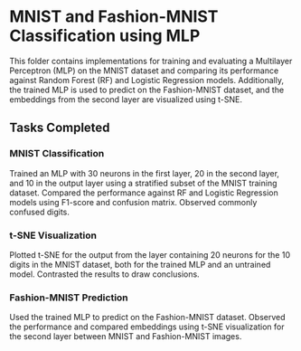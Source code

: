 # MNIST and Fashion-MNIST Classification using MLP

This folder contains implementations for training and evaluating a Multilayer Perceptron (MLP) on the MNIST dataset and comparing its performance against Random Forest (RF) and Logistic Regression models. Additionally, the trained MLP is used to predict on the Fashion-MNIST dataset, and the embeddings from the second layer are visualized using t-SNE.

## Tasks Completed

### MNIST Classification
Trained an MLP with 30 neurons in the first layer, 20 in the second layer, and 10 in the output layer using a stratified subset of the MNIST training dataset. Compared the performance against RF and Logistic Regression models using F1-score and confusion matrix. Observed commonly confused digits.

### t-SNE Visualization
Plotted t-SNE for the output from the layer containing 20 neurons for the 10 digits in the MNIST dataset, both for the trained MLP and an untrained model. Contrasted the results to draw conclusions.

### Fashion-MNIST Prediction
Used the trained MLP to predict on the Fashion-MNIST dataset. Observed the performance and compared embeddings using t-SNE visualization for the second layer between MNIST and Fashion-MNIST images.
